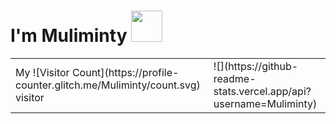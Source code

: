# I'm Muliminty <img src="https://media.giphy.com/media/12oufCB0MyZ1Go/giphy.gif" width="50">
<html>
    <table style="margin-left: auto; margin-right: auto;">
        <tr>
            <td>
            My ![Visitor Count](https://profile-counter.glitch.me/Muliminty/count.svg) visitor
            </td>
            <td>
            ![](https://github-readme-stats.vercel.app/api?username=Muliminty)
            </td>
        </tr>
    </table>
</html>
